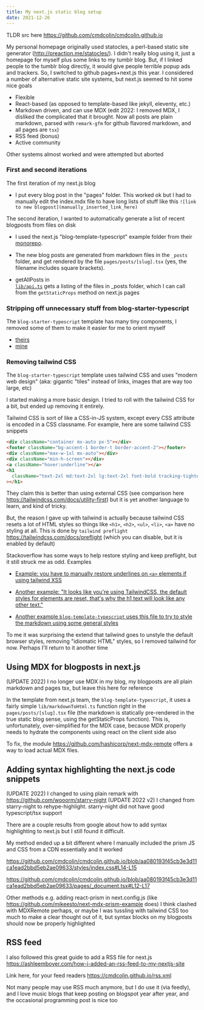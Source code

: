 ```yaml
---
title: My next.js static blog setup
date: 2021-12-26
---
```


TLDR src here https://github.com/cmdcolin/cmdcolin.github.io

My personal homepage originally used statocles, a perl-based static site
generator (http://preaction.me/statocles/). I didn't really blog using it, just
a homepage for myself plus some links to my tumblr blog. But, if I linked
people to the tumblr blog directly, it would give people terrible popup ads and
trackers. So, I switched to github pages+next.js this year. I considered a
number of alternative static site systems, but next.js seemed to hit some nice
goals

- Flexible
- React-based (as opposed to template-based like jekyll, eleventy, etc.)
- Markdown driven, and can use MDX (edit 2022: I removed MDX, I disliked the
  complicated that it brought. Now all posts are plain markdown, parsed with
  `remark-gfm` for github flavored markdown, and all pages are `tsx`)
- RSS feed (bonus)
- Active community

Other systems almost worked and were attempted but aborted

### First and second iterations

The first iteration of my next.js blog

- I put every blog post in the "pages" folder. This worked ok but I had to
  manually edit the index.mdx file to have long lists of stuff like this
  `![link to new blogpost](manually_inserted_link_here)`

The second iteration, I wanted to automatically generate a list of recent
blogposts from files on disk

- I used the next.js "blog-template-typescript" example folder from their
  [monorepo](https://github.com/vercel/next.js/tree/canary/examples/blog-starter-typescript).

- The new blog posts are generated from markdown files in the `_posts` folder,
  and get rendered by the file `pages/posts/[slug].tsx` (yes, the filename
  includes square brackets).

- getAllPosts in  
  [`lib/api.ts`](https://github.com/cmdcolin/cmdcolin.github.io/blob/master/lib/api.ts)
  gets a listing of the files in \_posts folder, which I can call from the `getStaticProps` method on next.js pages

### Stripping off unnecessary stuff from blog-starter-typescript

The `blog-starter-typescript` template has many tiny components, I removed some
of them to make it easier for me to orient myself

- [theirs](https://github.com/vercel/next.js/tree/canary/examples/blog-starter/components)
- [mine](https://github.com/cmdcolin/cmdcolin.github.io/tree/master/components)

### Removing tailwind CSS

The `blog-starter-typescript` template uses tailwind CSS and uses "modern web design" (aka:
gigantic "tiles" instead of links, images that are way too large, etc)

I started making a more basic design. I tried to roll with the tailwind CSS for
a bit, but ended up removing it entirely.

Tailwind CSS is sort of like a CSS-in-JS system, except every CSS attribute is encoded in a CSS classname. For example, here are some tailwind CSS snippets

```html
<div className="container mx-auto px-5"></div>
<footer className="bg-accent-1 border-t border-accent-2"></footer>
<div className="max-w-1xl mx-auto"></div>
<div className="min-h-screen"></div>
<a className="hover:underline"></a>
<h1
  className="text-2xl md:text-2xl lg:text-2xl font-bold tracking-tighter leading-tight md:leading-none mb-12 text-center md:text-left"
></h1>
```

They claim this is better than using external CSS (see comparison here
https://tailwindcss.com/docs/utility-first) but it is yet another language to
learn, and kind of tricky.

But, the reason I gave up with tailwind is actually because tailwind CSS resets
a lot of HTML styles so things like `<h1>`, `<h2>`, `<ul>`, `<li>`, `<a>` have
no styling at all. This is done by `tailwind preflight`
https://tailwindcss.com/docs/preflight (which you can disable, but it is
enabled by default)

Stackoverflow has some ways to help restore styling and keep preflight, but it
still struck me as odd. Examples

- [Example: you have to manually restore underlines on `<a>` elements if using tailwind XSS](https://stackoverflow.com/a/68853223/2129219)

- [Another example: "It looks like you're using TailwindCSS, the default
  styles for elements are reset, that's why the h1 text will look like any other
  text."](https://stackoverflow.com/questions/69264976/cant-display-markdown-on-nextjs)

- [Another example `blog-template-typescript` uses this file to try to style
  the markdown using some general
  styles](https://raw.githubusercontent.com/vercel/next.js/canary/examples/blog-starter-typescript/components/markdown-styles.module.css)

To me it was surprising the extend that tailwind goes to unstyle the default
browser styles, removing "idiomatic HTML" styles, so I removed tailwind for
now. Perhaps I'll return to it another time

## Using MDX for blogposts in next.js

(UPDATE 2022) I no longer use MDX in my blog, my blogposts are all plain
markdown and pages tsx, but leave this here for reference

In the template from next.js team, the `blog-template-typescript`, it uses a
fairly simple `lib/markdownToHtml.ts` function right in the
`pages/posts/[slug].tsx` file (the markdown is statically pre-rendered in the
true static blog sense, using the getStaticProps function). This is,
unfortunately, over-simplified for the MDX case, because MDX properly needs to
hydrate the components using react on the client side also

To fix, the module https://github.com/hashicorp/next-mdx-remote offers a way to
load actual MDX files.

## Adding syntax highlighting the next.js code snippets

(UPDATE 2022) I changed to using plain remark with
https://github.com/wooorm/starry-night
(UPDATE 2022 v2) I changed from
starry-night to rehype-highlight. starry-night did not have good typescript/tsx
support

There are a couple results from google about how to add syntax highlighting to
next.js but I still found it difficult.

My method ended up a bit different where I manually included the prism JS and
CSS from a CDN essentially and it worked

https://github.com/cmdcolin/cmdcolin.github.io/blob/aa080193f45cb3e3d11ca1ead2bbd5eb2ae09633/styles/index.css#L14-L15

https://github.com/cmdcolin/cmdcolin.github.io/blob/aa080193f45cb3e3d11ca1ead2bbd5eb2ae09633/pages/_document.tsx#L12-L17

Other methods e.g. adding react-prism in next.config.js (like
https://github.com/mikeesto/next-mdx-prism-example does) I think clashed with
MDXRemote perhaps, or maybe I was tussling with tailwind CSS too much to make a
clear thought out of it, but syntax blocks on my blogposts should now be
properly highlighted

## RSS feed

I also followed this great guide to add a RSS file for next.js
https://ashleemboyer.com/how-i-added-an-rss-feed-to-my-nextjs-site

Link here, for your feed readers
https://cmdcolin.github.io/rss.xml

Not many people may use RSS much anymore, but I do use it (via feedly), and I
love music blogs that keep posting on blogspot year after year, and the
occasional programming post is nice too
